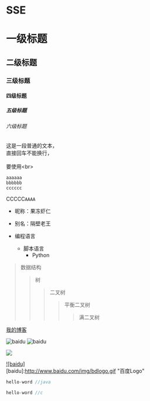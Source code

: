 # SSE
# 一级标题  
## 二级标题  
### 三级标题  
#### 四级标题  
##### 五级标题  
###### 六级标题 

这是一段普通的文本，  
直接回车不能换行，<br>  
要使用\<br>

    aaaaaa
    bbbbbb
    cccccc
CCCCC`AAAA`
* 昵称：果冻虾仁  
* 别名：隔壁老王

* 编程语言  
    * 脚本语言  
        * Python 
        
        
>数据结构  
>>树  
>>>二叉树  
>>>>平衡二叉树  
>>>>>满二叉树



[我的博客](http://blog.csdn.net/guodongxiaren "悬停显示") 

![baidu](http://www.baidu.com/img/bdlogo.gif ) 
![baidu](http://www.baidu.com/img/bdlogo.gif "百度logo") 

![](https://github.com/guodongxiaren/ImageCache/raw/master/Logo/foryou.gif)  

[![baidu]](http://baidu.com)  
[baidu]:http://www.baidu.com/img/bdlogo.gif "百度Logo" 

```JAVA
hello-word //java
```
```c
hello-word //c
```






